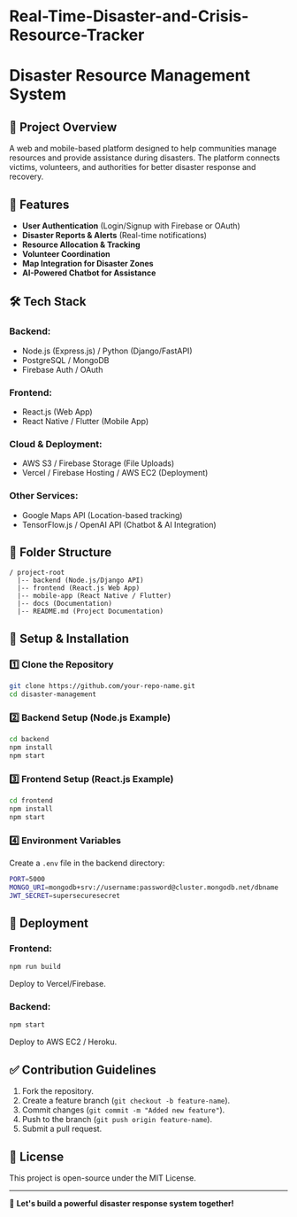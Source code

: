 # Real-Time-Disaster-and-Crisis-Resource-Tracker

# Disaster Resource Management System

## 📌 Project Overview
A web and mobile-based platform designed to help communities manage resources and provide assistance during disasters. The platform connects victims, volunteers, and authorities for better disaster response and recovery.

## 🚀 Features
- **User Authentication** (Login/Signup with Firebase or OAuth)
- **Disaster Reports & Alerts** (Real-time notifications)
- **Resource Allocation & Tracking**
- **Volunteer Coordination**
- **Map Integration for Disaster Zones**
- **AI-Powered Chatbot for Assistance**

## 🛠️ Tech Stack
### **Backend:**
- Node.js (Express.js) / Python (Django/FastAPI)
- PostgreSQL / MongoDB
- Firebase Auth / OAuth

### **Frontend:**
- React.js (Web App)
- React Native / Flutter (Mobile App)

### **Cloud & Deployment:**
- AWS S3 / Firebase Storage (File Uploads)
- Vercel / Firebase Hosting / AWS EC2 (Deployment)

### **Other Services:**
- Google Maps API (Location-based tracking)
- TensorFlow.js / OpenAI API (Chatbot & AI Integration)

## 📂 Folder Structure
```
/ project-root
  |-- backend (Node.js/Django API)
  |-- frontend (React.js Web App)
  |-- mobile-app (React Native / Flutter)
  |-- docs (Documentation)
  |-- README.md (Project Documentation)
```

## 🔧 Setup & Installation
### 1️⃣ Clone the Repository
```sh
git clone https://github.com/your-repo-name.git
cd disaster-management
```
### 2️⃣ Backend Setup (Node.js Example)
```sh
cd backend
npm install
npm start
```
### 3️⃣ Frontend Setup (React.js Example)
```sh
cd frontend
npm install
npm start
```
### 4️⃣ Environment Variables
Create a `.env` file in the backend directory:
```sh
PORT=5000
MONGO_URI=mongodb+srv://username:password@cluster.mongodb.net/dbname
JWT_SECRET=supersecuresecret
```

## 🚀 Deployment
### **Frontend:**
```sh
npm run build
```
Deploy to Vercel/Firebase.

### **Backend:**
```sh
npm start
```
Deploy to AWS EC2 / Heroku.

## ✅ Contribution Guidelines
1. Fork the repository.
2. Create a feature branch (`git checkout -b feature-name`).
3. Commit changes (`git commit -m "Added new feature"`).
4. Push to the branch (`git push origin feature-name`).
5. Submit a pull request.

## 📜 License
This project is open-source under the MIT License.

---
🚀 **Let's build a powerful disaster response system together!**

